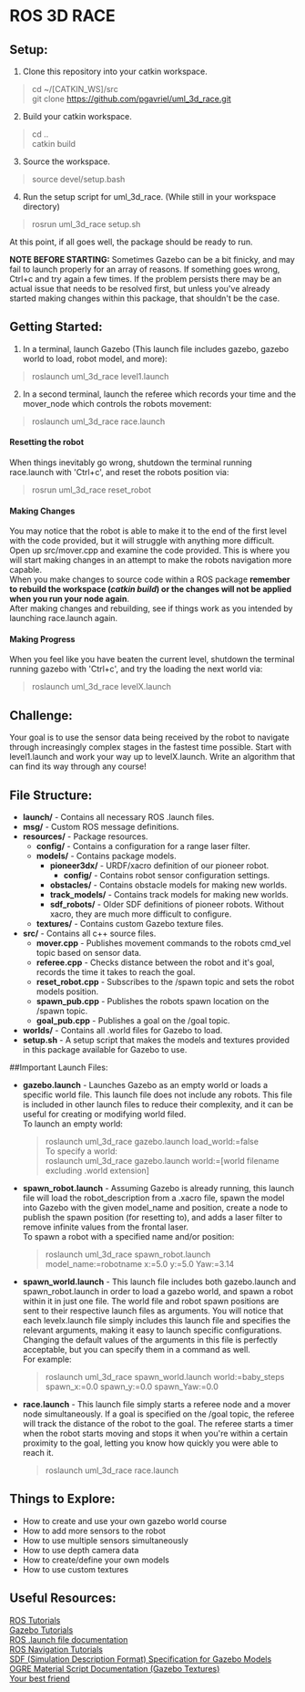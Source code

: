 # ROS 3D RACE  

## Setup:
1. Clone this repository into your catkin workspace.
  > cd ~/[CATKIN_WS]/src   
  > git clone https://github.com/pgavriel/uml_3d_race.git    
2. Build your catkin workspace.   
  > cd ..  
  > catkin build   
3. Source the workspace.  
  > source devel/setup.bash   
4. Run the setup script for uml_3d_race. (While still in your workspace directory)
  > rosrun uml_3d_race setup.sh  

At this point, if all goes well, the package should be ready to run.  

**NOTE BEFORE STARTING:** Sometimes Gazebo can be a bit finicky, and may fail to launch properly for an array of reasons. If something goes wrong, Ctrl+c and try again a few times. If the problem persists there may be an actual issue that needs to be resolved first, but unless you've already started making changes within this package, that shouldn't be the case.  

## Getting Started:   
1. In a terminal, launch Gazebo (This launch file includes gazebo, gazebo world to load, robot model, and more):  
  > roslaunch uml_3d_race level1.launch  
2. In a second terminal, launch the referee which records your time and the mover_node which controls the robots movement:  
  > roslaunch uml_3d_race race.launch  

#### Resetting the robot   
When things inevitably go wrong, shutdown the terminal running race.launch with 'Ctrl+c', and reset the robots position via:  
  > rosrun uml_3d_race reset_robot  

#### Making Changes  
You may notice that the robot is able to make it to the end of the first level with the code provided, but it will struggle with anything more difficult.  
Open up src/mover.cpp and examine the code provided. This is where you will start making changes in an attempt to make the robots navigation more capable.  
When you make changes to source code within a ROS package **remember to rebuild the workspace (*catkin build*) or the changes will not be applied when you run your node again**.  
After making changes and rebuilding, see if things work as you intended by launching race.launch again.  

#### Making Progress  
When you feel like you have beaten the current level, shutdown the terminal running gazebo with 'Ctrl+c', and try the loading the next world via:  
  >roslaunch uml_3d_race levelX.launch  

## Challenge:  
Your goal is to use the sensor data being received by the robot to navigate through increasingly complex stages in the fastest time possible.
Start with level1.launch and work your way up to levelX.launch. Write an algorithm that can find its way through any course!  

## File Structure:  
* **launch/** - Contains all necessary ROS .launch files.  
* **msg/** - Custom ROS message definitions.  
* **resources/** - Package resources.  
  * **config/** - Contains a configuration for a range laser filter.  
  * **models/** - Contains package models.  
    * **pioneer3dx/** - URDF/xacro definition of our pioneer robot.  
      * **config/** - Contains robot sensor configuration settings.  
    * **obstacles/** - Contains obstacle models for making new worlds.   
    * **track_models/** - Contains track models for making new worlds.  
    * **sdf_robots/** - Older SDF definitions of pioneer robots. Without xacro, they are much more difficult to configure.  
  * **textures/** - Contains custom Gazebo texture files.  
* **src/** - Contains all c++ source files.  
  * **mover.cpp** - Publishes movement commands to the robots cmd_vel topic based on sensor data.  
  * **referee.cpp** - Checks distance between the robot and it's goal, records the time it takes to reach the goal.  
  * **reset_robot.cpp** - Subscribes to the /spawn topic and sets the robot models position.  
  * **spawn_pub.cpp** - Publishes the robots spawn location on the /spawn topic.   
  * **goal_pub.cpp** - Publishes a goal on the /goal topic.  
* **worlds/** - Contains all .world files for Gazebo to load.  
* **setup.sh** - A setup script that makes the models and textures provided in this package available for Gazebo to use.  

##Important Launch Files:    
* **gazebo.launch** - Launches Gazebo as an empty world or loads a specific world file. This launch file does not include any robots. This file is included in other launch files to reduce their complexity, and it can be useful for creating or modifying world filed.  
To launch an empty world:  
  > roslaunch uml_3d_race gazebo.launch load_world:=false  
To specify a world:  
  > roslaunch uml_3d_race gazebo.launch world:=[world filename excluding .world extension]  
      
* **spawn_robot.launch** - Assuming Gazebo is already running, this launch file will load the robot_description from a .xacro file, spawn the model into Gazebo with the given model_name and position, create a node to publish the spawn position (for resetting to), and adds a laser filter to remove infinite values from the frontal laser.  
To spawn a robot with a specified name and/or position:  
  > roslaunch uml_3d_race spawn_robot.launch model_name:=robotname x:=5.0 y:=5.0 Yaw:=3.14  

* **spawn_world.launch** - This launch file includes both gazebo.launch and spawn_robot.launch in order to load a gazebo world, and spawn a robot within it in just one file. The world file and robot spawn positions are sent to their respective launch files as arguments. You will notice that each levelx.launch file simply includes this launch file and specifies the relevant arguments, making it easy to launch specific configurations. Changing the default values of the arguments in this file is perfectly acceptable, but you can specify them in a command as well.  
For example:  
  > roslaunch uml_3d_race spawn_world.launch world:=baby_steps spawn_x:=0.0 spawn_y:=0.0 spawn_Yaw:=0.0  

* **race.launch** - This launch file simply starts a referee node and a mover node simultaneously. If a goal is specified on the /goal topic, the referee will track the distance of the robot to the goal. The referee starts a timer when the robot starts moving and stops it when you're within a certain proximity to the goal, letting you know how quickly you were able to reach it.  
  > roslaunch uml_3d_race race.launch  

## Things to Explore:  
- How to create and use your own gazebo world course  
- How to add more sensors to the robot
- How to use multiple sensors simultaneously
- How to use depth camera data  
- How to create/define your own models   
- How to use custom textures  

## Useful Resources:  
[ROS Tutorials](http://wiki.ros.org/ROS/Tutorials)  
[Gazebo Tutorials](http://gazebosim.org/tutorials)  
[ROS .launch file documentation](http://wiki.ros.org/roslaunch/XML)  
[ROS Navigation Tutorials](http://wiki.ros.org/navigation/Tutorials)  
[SDF (Simulation Description Format) Specification for Gazebo Models](http://sdformat.org/spec)  
[OGRE Material Script Documentation (Gazebo Textures)](https://ogrecave.github.io/ogre/api/1.12/_material-_scripts.html)  
[Your best friend](http://google.com)  
